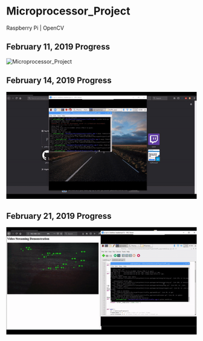 # Microprocessor_Project
Raspberry Pi | OpenCV

## February 11, 2019 Progress

![Microprocessor_Project](traffic.gif)

## February 14, 2019 Progress

![Microprocessor_Project](traffic2.gif)

## February 21, 2019 Progress
![Microprocessor_Project](traffic3.gif)